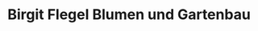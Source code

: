 ---
title: "Birgit Flegel Blumen und Gartenbau"
url: /ilsede/birgit-flegel-blumen-und-gartenbau/
shop: Blumen
---